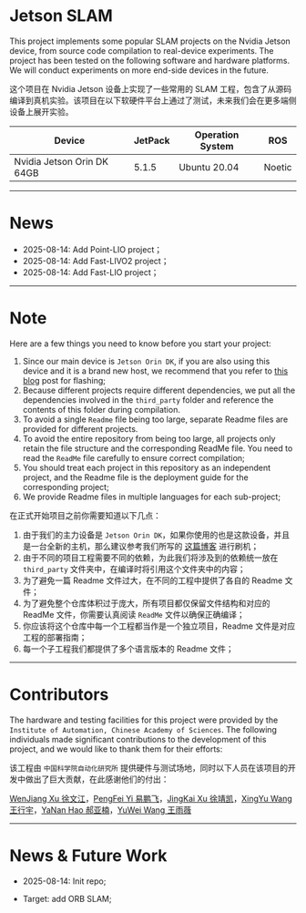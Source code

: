 # Jetson SLAM

This project implements some popular SLAM projects on the Nvidia Jetson device, from source code compilation to real-device experiments. The project has been tested on the following software and hardware platforms. We will conduct experiments on more end-side devices in the future.

这个项目在 Nvidia Jetson 设备上实现了一些常用的 SLAM 工程，包含了从源码编译到真机实验。该项目在以下软硬件平台上通过了测试，未来我们会在更多端侧设备上展开实验。

|Device|JetPack|Operation System|ROS|
|--|--|--|--|
|Nvidia Jetson Orin DK 64GB|5.1.5|Ubuntu 20.04|Noetic|


----
# News

* 2025-08-14: Add Point-LIO project；
* 2025-08-14: Add Fast-LIVO2 project；
* 2025-08-14: Add Fast-LIO project；

---
# Note

Here are a few things you need to know before you start your project:

1. Since our main device is `Jetson Orin DK`, if you are also using this device and it is a brand new host, we recommend that you refer to [this blog](https://blog.csdn.net/nenchoumi3119/article/details/149779298?spm=1001.2014.3001.5502) post for flashing;
2. Because different projects require different dependencies, we put all the dependencies involved in the `third_party` folder and reference the contents of this folder during compilation.
3. To avoid a single `Readme` file being too large, separate Readme files are provided for different projects.
4. To avoid the entire repository from being too large, all projects only retain the file structure and the corresponding ReadMe file. You need to read the `ReadMe` file carefully to ensure correct compilation;
5. You should treat each project in this repository as an independent project, and the Readme file is the deployment guide for the corresponding project;
6. We provide Readme files in multiple languages for each sub-project;

在正式开始项目之前你需要知道以下几点：

1. 由于我们的主力设备是 `Jetson Orin DK`，如果你使用的也是这款设备，并且是一台全新的主机，那么建议参考我们所写的 [这篇博客](https://blog.csdn.net/nenchoumi3119/article/details/149779298?spm=1001.2014.3001.5502) 进行刷机；
2. 由于不同的项目工程需要不同的依赖，为此我们将涉及到的依赖统一放在 `third_party` 文件夹中，在编译时将引用这个文件夹中的内容；
3. 为了避免一篇 Readme 文件过大，在不同的工程中提供了各自的 Readme 文件；
4. 为了避免整个仓库体积过于庞大，所有项目都仅保留文件结构和对应的 ReadMe 文件，你需要认真阅读 `ReadMe` 文件以确保正确编译；
5. 你应该将这个仓库中每一个工程都当作是一个独立项目，Readme 文件是对应工程的部署指南；
6. 每一个子工程我们都提供了多个语言版本的 Readme 文件；


----


# Contributors

The hardware and testing facilities for this project were provided by the `Institute of Automation, Chinese Academy of Sciences`. The following individuals made significant contributions to the development of this project, and we would like to thank them for their efforts:

该工程由 `中国科学院自动化研究所` 提供硬件与测试场地，同时以下人员在该项目的开发中做出了巨大贡献，在此感谢他们的付出：

[WenJiang Xu 徐文江](https://github.com/HEA1OR)，[PengFei Yi 易鹏飞](https://github.com/alfie010)，[JingKai Xu 徐靖凯](https://github.com/Triumphant-strain)，[XingYu Wang 王行宇](https://github.com/xywang227)，[YaNan Hao 郝亚楠](https://github.com/haoyanan2024)，[YuWei Wang 王雨薇](https://github.com/YuweiWang2002)


----
# News & Future Work

* 2025-08-14: Init repo;

* Target: add ORB SLAM;
